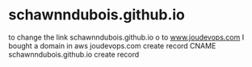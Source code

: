 # schawnndubois.github.io
to change the link schawnndubois.github.io
o to www.joudevops.com
I bought a domain in aws joudevops.com
create record
CNAME
schawnndubois.github.io
create record
